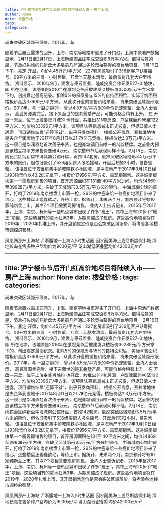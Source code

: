 ```yaml
---
title: 沪宁楼市节后开门红高价地项目将陆续入市——房产上海
author: None
date: 楼盘价格 : 
tags: 
categories: 
---
```

尚未突破区域隐形限价。2017年，与
<!-- more -->
随着节后置业需求的回升，上海、南京等地楼市迎来了开门红。上海中原地产数据显示，2月11日至2月17日，上海新建商品住宅成交面积8万平方米。值得注意的是，节后打头炮的纯新盘大多是前几年通过多轮竞拍获得的高价地项目。
2月16日下午，嘉定
开盘，均价4.45万元/平方米，227套房源吸引了366组客户认筹摇号。99平方米的三房一小时售罄，开盘当天基本清盘，最后仅剩几套大户型待售。
资料显示，2016年9月，建发与泰茂置业、隆威投资合作开发E27-01地块，即
所在地块。该地块是2016年在激烈竞争后被建发以楼板价30289元/平方米拿下的，创出嘉定最高纪录。扣除5%的保障房与15%的自持面积后，实际可售面积楼板价高达37600元/平方米。
从此次开盘的销售价格来看，
尚未突破区域隐形限价。2017年，与
一路之隔的
，曾以4.5万元/平方米的单价迅速售罄。业内人士表示，
高层房源卖完后，接下来面世的是其叠墅产品，可能价格会稍有上升。
在
开盘一天后，位于上海奉贤肖塘的
也开盘，共推出316套房源，户型建面约96至122平方米，均价约33096元/平方米。该项目认筹信息尚未正式披露，但据知情人士透露，项目销售结果“还算不错”，出乎开发商预料。
根据公开信息，赛拉维地块是央企华润置地于2017年8月31日以21.79亿元竞得，楼板价达2.3万元/平方米。这一项目是华润置地首次落子奉贤，也是肖塘镇目前唯一的纯新楼盘。之前业内预测该楼盘每平方米售价要破4万元。
南京楼市节后表现同样不俗。2月18日，南京雨花台区纯新盘中海城南公馆开盘，首推142套房。虽然突破区域隐形3.5万元/平方米的限价，但依旧吸引了536组买房人报名摇号。开盘后短短2小时，便告售罄。
该楼盘位于安置房集中的城南铁心桥区域，是中海地产于2017年9月20日经过93轮竞价以43.2亿元拿下，楼板价17956元/平方米，需现房销售。这是城南板块第一个需现房销售的项目，首开房源面积在131至140平方米之间，均价34869至39928元/平方米，突破了区域隐形3.5万元/平方米的限价。
中海城南公馆的首开，打响了2019年南京楼盘上市第一枪，26%的中签率给一些高价地项目带来了信心，这些楼盘正蠢蠢欲动，等待上市。据统计，未来两个月，南京预计将有10家纯新盘上市，其中7个项目需要现房销售。
业内人士告诉记者，2015年至2017年，上海、南京、杭州等一些热点城市出现了许多“地王”，其中上海有20多个“地王”项目，这些项目有的拿地快满3年，从期房熬成了现房。这些高价地项目将在2019年、2020年扎堆上市，其开盘销售定价是否会突破区域限价，将考验各地楼市调控的智慧。
                        
                        
                        
                        
                                        
                    
                    
                
                    
                    
                    
                
                    
                
凤凰网房产上海站
沪浙腹地—上海2小时生活圈
因水而美海上威尼斯度假小城
绿地长岛在售多种户型均价为9000元/平
淀山湖低密叠墅均价42000元/m²
	                        
	                    
	                        
	                    
---
title: 沪宁楼市节后开门红高价地项目将陆续入市——房产上海
author: None
date: 楼盘价格 : 
tags: 
categories: 
---
尚未突破区域隐形限价。2017年，与
<!-- more -->
随着节后置业需求的回升，上海、南京等地楼市迎来了开门红。上海中原地产数据显示，2月11日至2月17日，上海新建商品住宅成交面积8万平方米。值得注意的是，节后打头炮的纯新盘大多是前几年通过多轮竞拍获得的高价地项目。
2月16日下午，嘉定
开盘，均价4.45万元/平方米，227套房源吸引了366组客户认筹摇号。99平方米的三房一小时售罄，开盘当天基本清盘，最后仅剩几套大户型待售。
资料显示，2016年9月，建发与泰茂置业、隆威投资合作开发E27-01地块，即
所在地块。该地块是2016年在激烈竞争后被建发以楼板价30289元/平方米拿下的，创出嘉定最高纪录。扣除5%的保障房与15%的自持面积后，实际可售面积楼板价高达37600元/平方米。
从此次开盘的销售价格来看，
尚未突破区域隐形限价。2017年，与
一路之隔的
，曾以4.5万元/平方米的单价迅速售罄。业内人士表示，
高层房源卖完后，接下来面世的是其叠墅产品，可能价格会稍有上升。
在
开盘一天后，位于上海奉贤肖塘的
也开盘，共推出316套房源，户型建面约96至122平方米，均价约33096元/平方米。该项目认筹信息尚未正式披露，但据知情人士透露，项目销售结果“还算不错”，出乎开发商预料。
根据公开信息，赛拉维地块是央企华润置地于2017年8月31日以21.79亿元竞得，楼板价达2.3万元/平方米。这一项目是华润置地首次落子奉贤，也是肖塘镇目前唯一的纯新楼盘。之前业内预测该楼盘每平方米售价要破4万元。
南京楼市节后表现同样不俗。2月18日，南京雨花台区纯新盘中海城南公馆开盘，首推142套房。虽然突破区域隐形3.5万元/平方米的限价，但依旧吸引了536组买房人报名摇号。开盘后短短2小时，便告售罄。
该楼盘位于安置房集中的城南铁心桥区域，是中海地产于2017年9月20日经过93轮竞价以43.2亿元拿下，楼板价17956元/平方米，需现房销售。这是城南板块第一个需现房销售的项目，首开房源面积在131至140平方米之间，均价34869至39928元/平方米，突破了区域隐形3.5万元/平方米的限价。
中海城南公馆的首开，打响了2019年南京楼盘上市第一枪，26%的中签率给一些高价地项目带来了信心，这些楼盘正蠢蠢欲动，等待上市。据统计，未来两个月，南京预计将有10家纯新盘上市，其中7个项目需要现房销售。
业内人士告诉记者，2015年至2017年，上海、南京、杭州等一些热点城市出现了许多“地王”，其中上海有20多个“地王”项目，这些项目有的拿地快满3年，从期房熬成了现房。这些高价地项目将在2019年、2020年扎堆上市，其开盘销售定价是否会突破区域限价，将考验各地楼市调控的智慧。
                        
                        
                        
                        
                                        
                    
                    
                
                    
                    
                    
                
                    
                
凤凰网房产上海站
沪浙腹地—上海2小时生活圈
因水而美海上威尼斯度假小城
绿地长岛在售多种户型均价为9000元/平
淀山湖低密叠墅均价42000元/m²
	                        
	                    
	                        
	                    
